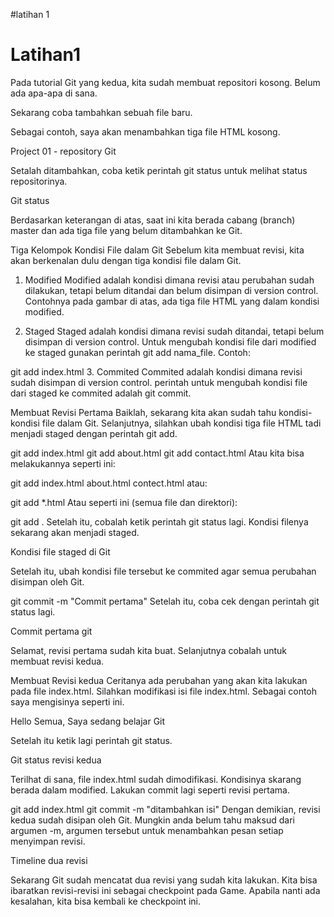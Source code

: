 #latihan 1
# Latihan1

Pada tutorial Git yang kedua, kita sudah membuat repositori kosong. Belum ada apa-apa di sana.

Sekarang coba tambahkan sebuah file baru.

Sebagai contoh, saya akan menambahkan tiga file HTML kosong.

Project 01 - repository Git

Setalah ditambahkan, coba ketik perintah git status untuk melihat status repositorinya.

Git status

Berdasarkan keterangan di atas, saat ini kita berada cabang (branch) master dan ada tiga file yang belum ditambahkan ke Git.


 
Tiga Kelompok Kondisi File dalam Git
Sebelum kita membuat revisi, kita akan berkenalan dulu dengan tiga kondisi file dalam Git.

1. Modified
Modified adalah kondisi dimana revisi atau perubahan sudah dilakukan, tetapi belum ditandai dan belum disimpan di version control. Contohnya pada gambar di atas, ada tiga file HTML yang dalam kondisi modified.

2. Staged
Staged adalah kondisi dimana revisi sudah ditandai, tetapi belum disimpan di version control. Untuk mengubah kondisi file dari modified ke staged gunakan perintah git add nama_file. Contoh:

git add index.html
3. Commited
Commited adalah kondisi dimana revisi sudah disimpan di version control. perintah untuk mengubah kondisi file dari staged ke commited adalah git commit.

Membuat Revisi Pertama
Baiklah, sekarang kita akan sudah tahu kondisi-kondisi file dalam Git. Selanjutnya, silahkan ubah kondisi tiga file HTML tadi menjadi staged dengan perintah git add.

git add index.html
git add about.html
git add contact.html
Atau kita bisa melakukannya seperti ini:

git add index.html about.html contect.html
atau:

git add *.html
Atau seperti ini (semua file dan direktori):

git add .
Setelah itu, cobalah ketik perintah git status lagi. Kondisi filenya sekarang akan menjadi staged.

Kondisi file staged di Git

Setelah itu, ubah kondisi file tersebut ke commited agar semua perubahan disimpan oleh Git.

git commit -m "Commit pertama"
Setelah itu, coba cek dengan perintah git status lagi.

Commit pertama git

Selamat, revisi pertama sudah kita buat. Selanjutnya cobalah untuk membuat revisi kedua.

Membuat Revisi kedua
Ceritanya ada perubahan yang akan kita lakukan pada file index.html. Silahkan modifikasi isi file index.html. Sebagai contoh saya mengisinya seperti ini.

<!DOCTYPE html>
<html>
    <head>
        <meta charset="utf-8">
        <title>Belajar Git - Project 01</title>
    </head>
    <body>
        <p>Hello Semua, Saya sedang belajar Git</p>
    </body>
</html>
Setelah itu ketik lagi perintah git status.

Git status revisi kedua

Terilhat di sana, file index.html sudah dimodifikasi. Kondisinya skarang berada dalam modified. Lakukan commit lagi seperti revisi pertama.

git add index.html
git commit -m "ditambahkan isi"
Dengan demikian, revisi kedua sudah disipan oleh Git. Mungkin anda belum tahu maksud dari argumen -m, argumen tersebut untuk menambahkan pesan setiap menyimpan revisi.

Timeline dua revisi

Sekarang Git sudah mencatat dua revisi yang sudah kita lakukan. Kita bisa ibaratkan revisi-revisi ini sebagai checkpoint pada Game. Apabila nanti ada kesalahan, kita bisa kembali ke checkpoint ini.
